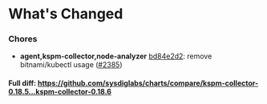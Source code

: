 # What's Changed

### Chores
- **agent,kspm-collector,node-analyzer** [bd84e2d2](https://github.com/sysdiglabs/charts/commit/bd84e2d2159856df26b636f9b0e2e7fcfd0c7a3d): remove bitnami/kubectl usage ([#2385](https://github.com/sysdiglabs/charts/issues/2385))
#### Full diff: https://github.com/sysdiglabs/charts/compare/kspm-collector-0.18.5...kspm-collector-0.18.6
